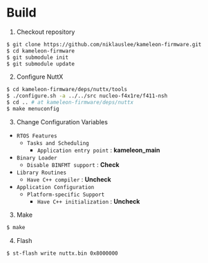 # Build

1. Checkout repository

```sh
$ git clone https://github.com/niklauslee/kameleon-firmware.git
$ cd kameleon-firmware
$ git submodule init
$ git submodule update
```

2. Configure NuttX

```sh
$ cd kameleon-firmware/deps/nuttx/tools
$ ./configure.sh -a ../../src nucleo-f4x1re/f411-nsh
$ cd .. # at kameleon-firmware/deps/nuttx
$ make menuconfig
```

3. Change Configuration Variables

* `RTOS Features`
  * `Tasks and Scheduling`
    * `Application entry point` : __kameleon_main__
* `Binary Loader`
  * `Disable BINFMT support` : __Check__
* `Library Routines`
  * `Have C++ compiler` : __Uncheck__
* `Application Configuration`
  * `Platform-specific Support`
    * `Have C++ initialization` : __Uncheck__

3. Make

```sh
$ make
```

4. Flash

```sh
$ st-flash write nuttx.bin 0x8000000
```
